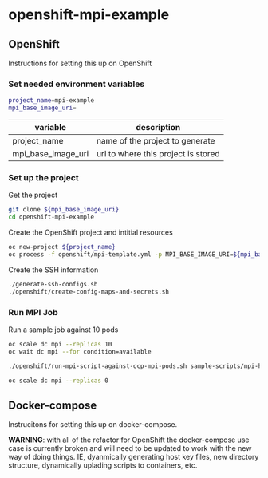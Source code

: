 # openshift-mpi-example

## OpenShift
Instructions for setting this up on OpenShift

### Set needed environment variables
```bash
project_name=mpi-example
mpi_base_image_uri=
```

| variable              | description
|-----------------------|------------
| project\_name         | name of the project to generate
| mpi\_base\_image\_uri | url to where this project is stored


### Set up the project

Get the project
```bash
git clone ${mpi_base_image_uri}
cd openshift-mpi-example
```

Create the OpenShift project and intitial resources
```bash
oc new-project ${project_name}
oc process -f openshift/mpi-template.yml -p MPI_BASE_IMAGE_URI=${mpi_base_image_uri} | oc create -f -
```

Create the SSH information
```bash
./generate-ssh-configs.sh
./openshift/create-config-maps-and-secrets.sh
```

### Run MPI Job

Run a sample job against 10 pods
```bash
oc scale dc mpi --replicas 10
oc wait dc mpi --for condition=available

./openshift/run-mpi-script-against-ocp-mpi-pods.sh sample-scripts/mpi-hello-world.py

oc scale dc mpi --replicas 0
```

## Docker-compose
Instrucitons for setting this up on docker-compose.

**WARNING**: with all of the refactor for OpenShift the docker-compose use case is currently broken and will need to be updated to work with the new way of doing things. IE, dyanmically generating host key files, new directory structure, dynamically uplading scripts to containers, etc.
